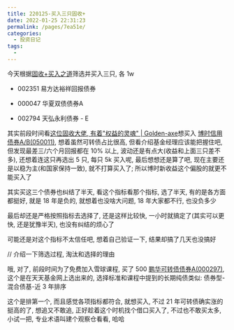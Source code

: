 ```yaml
---
title: 220125-买入三只固收+
date: 2022-01-25 22:31:23
permalink: /pages/7ea51e/
categories:
  - 投资日记
tags:
  -
---
```


今天根据[固收+买入之道](/pages/38bea3/)筛选并买入三只, 各 1w

- 002351 易方达裕祥回报债券

- 000047 华夏双债债券A

- 002794 天弘永利债券 - E

其实前段时间看[这位固收大佬, 有着"权益的灵魂" | Golden-axe](https://golden-axe.vercel.app/pages/da2fa5/#%E4%B8%9A%E7%BB%A9%E6%83%85%E5%86%B5)想买入 [博时信用债券A/B(050011)](http://fund.eastmoney.com/050011.html), 想着虽然可转债占比很高, 但看介绍基金经理应该能把握住吧, 但发现最差三/六个月回报都在 10% 以上, 波动还是有点大(收益和上面三只差不多), 还想着连这只再选出 5 只, 每只 5k 买入呢, 最后想想还是算了吧, 现在主要还是以稳为主(和国家保持一致), 就不打算买入了; 所以博时新收益这个偏股的就更不能买入了

其实买这三个债券也纠结了半天, 看这个指标看那个指标, 选了半天, 有的是各方面都挺好, 就是 18 年是负的, 就想着也没啥大问题, 18 年大家都不行, 也没负多少

最后却还是严格按照指标去选择了, 还是这样比较快, 一小时就搞定了(其实可以更快, 还是犹豫半天), 也没有纠结的烦心了

可能还是对这个指标不太信任吧, 想着自己验证一下, 结果却搞了几天也没搞好

// 介绍一下筛选过程, 淘汰和选择的理由

哦, 对了, 前段时间为了免费加入雪球课程, 买了 500 [鹏华可转债债券A(000297)](http://fund.eastmoney.com/000297.html), 这个是在天天基金网上选出来的, 选择标准和课程中提到的长期纯债类似: 债券型-混合债基-近 3 年排序

这个是排第一个, 而且感觉各项指标都符合, 就想买入, 不过 21 年可转债确实涨的挺高的了, 想追又不敢追, 正好趁着这个时机找个借口买入了, 不过也不敢买太多, 小试一把, 专业术语叫建个观察仓看看, 哈哈
